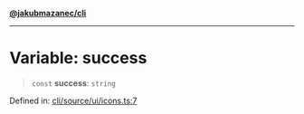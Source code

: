 [**@jakubmazanec/cli**](../../../README.md)

---

# Variable: success

> `const` **success**: `string`

Defined in:
[cli/source/ui/icons.ts:7](https://github.com/jakubmazanec/tools/blob/b70ba93afff7f67760159378262d2c0b19cfed9e/packages/cli/source/ui/icons.ts#L7)
